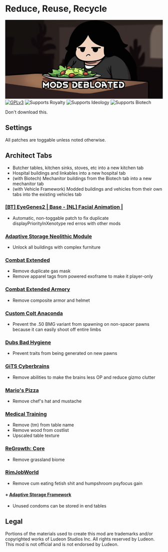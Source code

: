 <!--[![GPLv3][badge-license]](https://www.gnu.org/licenses/gpl-3.0) -->
[badge-license]: https://img.shields.io/badge/License-GPLv3-lightgray
<!--![Supports Royalty][badge-dlc-royalty] supports Royalty DLC-->
[badge-dlc-royalty]: https://img.shields.io/badge/DLC-Royalty-gold
<!--![Supports Ideology][badge-dlc-ideology] supports Ideology DLC-->
[badge-dlc-ideology]: https://img.shields.io/badge/DLC-Ideology-indianred
<!--![Supports Biotech][badge-dlc-biotech] supports Biotech DLC-->
[badge-dlc-biotech]: https://img.shields.io/badge/DLC-Biotech-mediumturquoise
<!--![Supports Anomaly][badge-dlc-anomaly] supports Anomaly DLC-->
[badge-dlc-anomaly]: https://img.shields.io/badge/DLC-Anomaly-darkseagreen

# Reduce, Reuse, Recycle
![](About/Preview.png)\
[![GPLv3][badge-license]](https://www.gnu.org/licenses/gpl-3.0) ![Supports Royalty][badge-dlc-royalty] ![Supports Ideology][badge-dlc-ideology] ![Supports Biotech][badge-dlc-biotech]

Don't download this.

## Settings
All patches are toggable unless noted otherwise.

## Architect Tabs
- Butcher tables, kitchen sinks, stoves, etc into a new kitchen tab
- Hospital buildings and linkables into a new hospital tab
- (with Biotech) Mechanitor buildings from the Biotech tab into a new mechanitor tab
- (with Vehicle Framework) Modded buildings and vehicles from their own tabs into the existing vehicles tab

### [[BT] EyeGenes2 | Base - [NL] Facial Animation |](https://steamcommunity.com/sharedfiles/filedetails/?id=2898151329)
- Automatic, non-toggable patch to fix duplicate displayPriorityInXenotype red erros with other mods

### [Adaptive Storage Neolithic Module](https://steamcommunity.com/sharedfiles/filedetails/?id=3033901895)
- Unlock all buildings with complex furniture

### [Combat Extended](https://steamcommunity.com/workshop/filedetails/?id=2890901044)
- Remove duplicate gas mask
- Remove apparel tags from powered exoframe to make it player-only

### [Combat Extended Armory](https://steamcommunity.com/sharedfiles/filedetails/?id=2911110083)
- Remove composite armor and helmet

### [Custom Colt Anaconda](https://steamcommunity.com/sharedfiles/filedetails/?id=2437436419)
- Prevent the .50 BMG variant from spawning on non-spacer pawns because it can easily shoot off entire limbs

### [Dubs Bad Hygiene](https://steamcommunity.com/sharedfiles/filedetails/?id=836308268)
- Prevent traits from being generated on new pawns

### [GiTS Cyberbrains](https://steamcommunity.com/sharedfiles/filedetails/?id=3272114598)
- Remove abilities to make the brains less OP and reduce gizmo clutter

### [Mario's Pizza](https://steamcommunity.com/sharedfiles/filedetails/?id=3226188356)
- Remove chef's hat and mustache

### [Medical Training](https://steamcommunity.com/sharedfiles/filedetails/?id=1214615921)
- Remove (tm) from table name
- Remove wood from costlist
- Upscaled table texture

### [ReGrowth: Core](https://steamcommunity.com/workshop/filedetails/?id=2260097569)
- Remove grassland biome

### [RimJobWorld](https://gitgud.io/Ed86/rjw)
- Remove cum eating fetish shit and humpshroom psyfocus gain

#### + [Adaptive Storage Framework](https://steamcommunity.com/workshop/filedetails/?id=3033901359)
- Unused condoms can be stored in end tables

## Legal
Portions of the materials used to create this mod are trademarks and/or copyrighted works of Ludeon Studios Inc. All rights reserved by Ludeon. This mod is not official and is not endorsed by Ludeon.